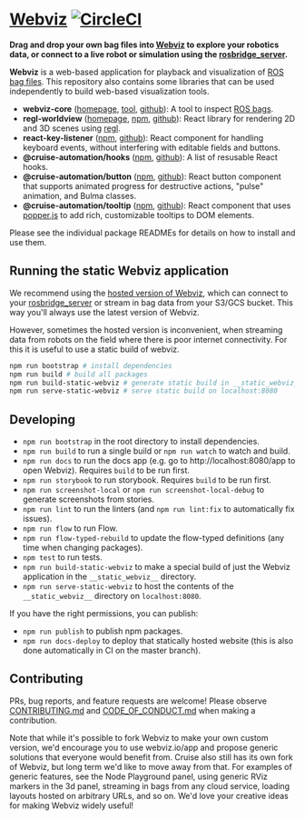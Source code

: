 # [Webviz](https://webviz.io/) [![CircleCI](https://circleci.com/gh/cruise-automation/webviz.svg?style=svg)](https://circleci.com/gh/cruise-automation/webviz)

**Drag and drop your own bag files into [Webviz](https://webviz.io/app/?demo) to explore your robotics data, or connect to a live robot or simulation using the [rosbridge_server](http://wiki.ros.org/rosbridge_suite/Tutorials/RunningRosbridge).**

**Webviz** is a web-based application for playback and visualization of [ROS](http://www.ros.org/) [bag files](http://wiki.ros.org/Bags). This repository also contains some libraries that can be used independently to build web-based visualization tools.

- **webviz-core** ([homepage](https://webviz.io/), [tool](https://webviz.io/app), [github](https://github.com/cruise-automation/webviz/tree/master/packages/webviz-core)): A tool to inspect [ROS bags](http://wiki.ros.org/ROS/Tutorials/Recording%20and%20playing%20back%20data).
- **regl-worldview** ([homepage](https://webviz.io/worldview/), [npm](https://www.npmjs.com/package/regl-worldview), [github](https://github.com/cruise-automation/webviz/tree/master/packages/regl-worldview)): React library for rendering 2D and 3D scenes using [regl](https://github.com/regl-project/regl).
- **react-key-listener** ([npm](https://www.npmjs.com/package/react-key-listener), [github](https://github.com/cruise-automation/webviz/tree/master/packages/react-key-listener)): React component for handling keyboard events, without interfering with editable fields and buttons.
- **@cruise-automation/hooks** ([npm](https://www.npmjs.com/package/@cruise-automation/hooks), [github](https://github.com/cruise-automation/webviz/tree/master/packages/@cruise-automation/hooks)): A list of resusable React hooks.
- **@cruise-automation/button** ([npm](https://www.npmjs.com/package/@cruise-automation/button), [github](https://github.com/cruise-automation/webviz/tree/master/packages/@cruise-automation/button)): React button component that supports animated progress for destructive actions, "pulse" animation, and Bulma classes.
- **@cruise-automation/tooltip** ([npm](https://www.npmjs.com/package/@cruise-automation/tooltip), [github](https://github.com/cruise-automation/webviz/tree/master/packages/@cruise-automation/tooltip)): React component that uses [popper.js](https://popper.js.org/) to add rich, customizable tooltips to DOM elements.

Please see the individual package READMEs for details on how to install and use them.

## Running the static Webviz application

We recommend using the [hosted version of Webviz](https://webviz.io/app/?demo), which can connect to your [rosbridge_server](http://wiki.ros.org/rosbridge_suite/Tutorials/RunningRosbridge) or stream in bag data from your S3/GCS bucket. This way you'll always use the latest version of Webviz.

However, sometimes the hosted version is inconvenient, when streaming data from robots on the field where there is poor internet connectivity. For this it is useful to use a static build of webviz.

```sh
npm run bootstrap # install dependencies
npm run build # build all packages
npm run build-static-webviz # generate static build in __static_webviz__
npm run serve-static-webviz # serve static build on localhost:8080
```

## Developing

- `npm run bootstrap` in the root directory to install dependencies.
- `npm run build` to run a single build or `npm run watch` to watch and build.
- `npm run docs` to run the docs app (e.g. go to http://localhost:8080/app to open Webviz). Requires `build` to be run first.
- `npm run storybook` to run storybook. Requires `build` to be run first.
- `npm run screenshot-local` or `npm run screenshot-local-debug` to generate screenshots from stories.
- `npm run lint` to run the linters (and `npm run lint:fix` to automatically fix issues).
- `npm run flow` to run Flow.
- `npm run flow-typed-rebuild` to update the flow-typed definitions (any time when changing packages).
- `npm test` to run tests.
- `npm run build-static-webviz` to make a special build of just the Webviz application in the `__static_webviz__` directory.
- `npm run serve-static-webviz` to host the contents of the `__static_webviz__` directory on `localhost:8080`.

If you have the right permissions, you can publish:

- `npm run publish` to publish npm packages.
- `npm run docs-deploy` to deploy that statically hosted website (this is also done automatically in CI on the master branch).

## Contributing

PRs, bug reports, and feature requests are welcome! Please observe [CONTRIBUTING.md](CONTRIBUTING.md) and [CODE_OF_CONDUCT.md](CODE_OF_CONDUCT.md) when making a contribution.

Note that while it's possible to fork Webviz to make your own custom version, we'd encourage you to use webviz.io/app and propose generic solutions that everyone would benefit from. Cruise also still has its own fork of Webviz, but long term we'd like to move away from that. For examples of generic features, see the Node Playground panel, using generic RViz markers in the 3d panel, streaming in bags from any cloud service, loading layouts hosted on arbitrary URLs, and so on. We'd love your creative ideas for making Webviz widely useful!
